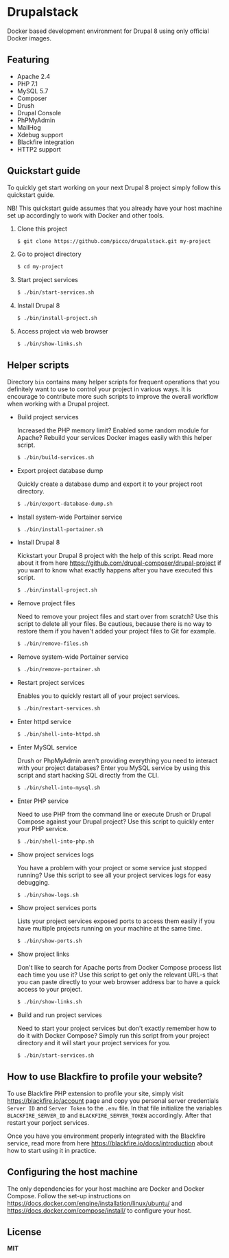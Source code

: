 # Drupalstack

Docker based development environment for Drupal 8 using only official Docker images.

## Featuring

* Apache 2.4
* PHP 7.1
* MySQL 5.7
* Composer
* Drush
* Drupal Console
* PhPMyAdmin
* MailHog
* Xdebug support
* Blackfire integration
* HTTP2 support

## Quickstart guide

To quickly get start working on your next Drupal 8 project simply follow this 
quickstart guide.

NB! This quickstart guide assumes that you already have your host machine set 
up accordingly to work with Docker and other tools.

1. Clone this project

    ```bash
    $ git clone https://github.com/picco/drupalstack.git my-project
    ```

2. Go to project directory

    ```bash
    $ cd my-project
    ```

3. Start project services

    ```bash
    $ ./bin/start-services.sh
    ```

4. Install Drupal 8

    ```bash
    $ ./bin/install-project.sh
    ```

5. Access project via web browser
    
    ```bash
    $ ./bin/show-links.sh
    ```

## Helper scripts

Directory `bin` contains many helper scripts for frequent operations that you 
definitely want to use to control your project in various ways. It is 
encourage to contribute more such scripts to improve the overall workflow when 
working with a Drupal project.

* Build project services

  Increased the PHP memory limit? Enabled some random module for Apache? 
Rebuild your services Docker images easily with this helper script.

    ```bash
    $ ./bin/build-services.sh
    ```

* Export project database dump

  Quickly create a database dump and export it to your project root directory. 

    ```bash
    $ ./bin/export-database-dump.sh
    ```

* Install system-wide Portainer service

    ```bash
    $ ./bin/install-portainer.sh
    ```
 
* Install Drupal 8

  Kickstart your Drupal 8 project with the help of this script. Read more about
it from here https://github.com/drupal-composer/drupal-project if you want to 
know what exactly happens after you have executed this script.

    ```bash
    $ ./bin/install-project.sh
    ```
     
* Remove project files

  Need to remove your project files and start over from scratch? Use this 
script to delete all your files. Be cautious, because there is no way to 
restore them if you haven't added your project files to Git for example.

    ```bash
    $ ./bin/remove-files.sh
    ```
     
* Remove system-wide Portainer service

    ```bash
    $ ./bin/remove-portainer.sh
    ```
     
* Restart project services

  Enables you to quickly restart all of your project services.

    ```bash
    $ ./bin/restart-services.sh
    ```
     
* Enter httpd service

    ```bash
    $ ./bin/shell-into-httpd.sh
    ```
     
* Enter MySQL service

  Drush or PhpMyAdmin aren't providing everything you need to interact with your 
project databases? Enter you MySQL service by using this script and start 
hacking SQL directly from the CLI.

    ```bash
    $ ./bin/shell-into-mysql.sh
    ```
     
* Enter PHP service

  Need to use PHP from the command line or execute Drush or Drupal Compose 
against your Drupal project? Use this script to quickly enter your PHP service.

    ```bash
    $ ./bin/shell-into-php.sh
    ```
     
* Show project services logs

  You have a problem with your project or some service just stopped running? 
Use this script to see all your project services logs for easy debugging.

    ```bash
    $ ./bin/show-logs.sh
    ```
     
* Show project services ports

  Lists your project services exposed ports to access them easily if you have 
multiple projects running on your machine at the same time.

    ```bash
    $ ./bin/show-ports.sh
    ```
     
* Show project links

  Don't like to search for Apache ports from Docker Compose process list each 
time you use it? Use this script to get only the relevant URL-s that you can 
paste directly to your web browser address bar to have a quick access to your 
project.

    ```bash
    $ ./bin/show-links.sh
    ```
     
* Build and run project services

  Need to start your project services but don't exactly remember how to do it 
with Docker Compose? Simply run this script from your project directory and it 
will start your project services for you.

    ```bash
    $ ./bin/start-services.sh
    ```

## How to use Blackfire to profile your website?

To use Blackfire PHP extension to profile your site, simply visit 
https://blackfire.io/account page and copy you personal server credentials 
`Server ID` and `Server Token` to the `.env` file. In that file initialize 
the variables `BLACKFIRE_SERVER_ID` and `BLACKFIRE_SERVER_TOKEN` accordingly. 
After that restart your porject services.

Once you have you environment properly integrated with the Blackfire service, 
read more from here https://blackfire.io/docs/introduction about how to start 
using it in practice.

## Configuring the host machine

The only dependencies for your host machine are Docker and Docker Compose.
Follow the set-up instructions on https://docs.docker.com/engine/installation/linux/ubuntu/ 
and https://docs.docker.com/compose/install/ to configure your host.

## License

**MIT**
